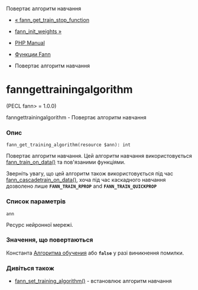 Повертає алгоритм навчання

-   [« fann\_get\_train\_stop\_function](function.fann-get-train-stop-function.html)
    
-   [fann\_init\_weights »](function.fann-init-weights.html)
    
-   [PHP Manual](index.html)
    
-   [Функции Fann](ref.fann.html)
    
-   Повертає алгоритм навчання
    

# fanngettrainingalgorithm

(PECL fann> = 1.0.0)

fanngettrainingalgorithm - Повертає алгоритм навчання

### Опис

```methodsynopsis
fann_get_training_algorithm(resource $ann): int
```

Повертає алгоритм навчання. Цей алгоритм навчання використовується [fann\_train\_on\_data()](function.fann-train-on-data.html) та пов'язаними функціями.

Зверніть увагу, що цей алгоритм також використовується під час [fann\_cascadetrain\_on\_data()](function.fann-cascadetrain-on-data.html), хоча під час каскадного навчання дозволено лише **`FANN_TRAIN_RPROP`** and **`FANN_TRAIN_QUICKPROP`**

### Список параметрів

`ann`

Ресурс нейронної мережі.

### Значення, що повертаються

Константа [Алгоритма обучения](fann.constants.html#constants.fann-train) або **`false`** у разі виникнення помилки.

### Дивіться також

-   [fann\_set\_training\_algorithm()](function.fann-set-training-algorithm.html) - встановлює алгоритм навчання